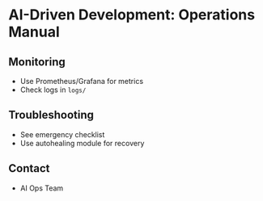 # AI-Driven Development: Operations Manual

## Monitoring
- Use Prometheus/Grafana for metrics
- Check logs in `logs/`

## Troubleshooting
- See emergency checklist
- Use autohealing module for recovery

## Contact
- AI Ops Team
